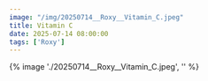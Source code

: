 ```yaml
---
image: "/img/20250714__Roxy__Vitamin_C.jpeg"
title: Vitamin C 
date: 2025-07-14 08:00:00
tags: ['Roxy']
---
```

{% image './20250714__Roxy__Vitamin_C.jpeg', '' %}